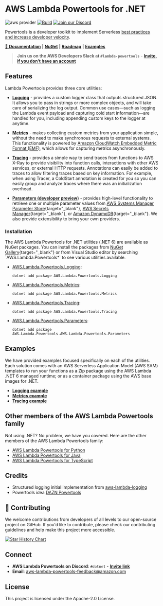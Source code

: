 # AWS Lambda Powertools for .NET

![aws provider](https://img.shields.io/badge/provider-AWS-orange?logo=amazon-aws&color=ff9900)
[![Build](https://github.com/aws-powertools/lambda-dotnet/actions/workflows/build.yml/badge.svg?branch=develop)](https://github.com/aws-powertools/lambda-dotnet/actions/workflows/build.yml)
[![Join our Discord](https://dcbadge.vercel.app/api/server/B8zZKbbyET)](https://discord.gg/B8zZKbbyET)

Powertools is a developer toolkit to implement Serverless [best practices and increase developer velocity](https://docs.powertools.aws.dev/lambda-dotnet/#features).

**[📜 Documentation](https://docs.powertools.aws.dev/lambda-dotnet/)** | **[NuGet](https://www.nuget.org/)** | **[Roadmap](https://github.com/awslabs/aws-lambda-powertools-roadmap/projects/1)** | **[Examples](#examples)**

> **Join us on the AWS Developers Slack at `#lambda-powertools`** - **[Invite, if you don't have an account](https://join.slack.com/t/awsdevelopers/shared_invite/zt-gu30gquv-EhwIYq3kHhhysaZ2aIX7ew)**

## Features

Lambda Powertools provides three core utilities:

* **[Logging](https://docs.powertools.aws.dev/lambda-dotnet/core/logging/)** - provides a custom logger class that outputs structured JSON. It allows you to pass in strings or more complex objects, and will take care of serializing the log output. Common use cases—such as logging the Lambda event payload and capturing cold start information—are handled for you, including appending custom keys to the logger at anytime.

* **[Metrics](https://docs.powertools.aws.dev/lambda-dotnet/core/metrics/)** - makes collecting custom metrics from your application simple, without the need to make synchronous requests to external systems. This functionality is powered by [Amazon CloudWatch Embedded Metric Format (EMF)](https://docs.aws.amazon.com/AmazonCloudWatch/latest/monitoring/CloudWatch_Embedded_Metric_Format.html), which allows for capturing metrics asynchronously.

* **[Tracing](https://docs.powertools.aws.dev/lambda-dotnet/core/tracing/)** - provides a simple way to send traces from functions to AWS X-Ray to provide visibility into function calls, interactions with other AWS services, or external HTTP requests. Annotations can easily be added to traces to allow filtering traces based on key information. For example, when using Tracer, a ColdStart annotation is created for you so you can easily group and analyze traces where there was an initialization overhead.

* **[Parameters (developer preview)](https://docs.powertools.aws.dev/lambda-dotnet/core/parameters/)** - provides high-level functionality to retrieve one or multiple parameter values from [AWS Systems Manager Parameter Store](https://docs.aws.amazon.com/systems-manager/latest/userguide/systems-manager-parameter-store.html){target="_blank"}, [AWS Secrets Manager](https://aws.amazon.com/secrets-manager/){target="_blank"}, or [Amazon DynamoDB](https://aws.amazon.com/dynamodb/){target="_blank"}. We also provide extensibility to bring your own providers.

### Installation

The AWS Lambda Powertools for .NET utilities (.NET 6) are available as NuGet packages. You can install the packages from [NuGet Gallery](https://www.nuget.org/packages?q=AWS+Lambda+Powertools*){target="_blank"} or from Visual Studio editor by searching `AWS.Lambda.Powertools*` to see various utilities available.

* [AWS.Lambda.Powertools.Logging](https://www.nuget.org/packages?q=AWS.Lambda.Powertools.Logging):

    `dotnet add package AWS.Lambda.Powertools.Logging`

* [AWS.Lambda.Powertools.Metrics](https://www.nuget.org/packages?q=AWS.Lambda.Powertools.Metrics):

    `dotnet add package AWS.Lambda.Powertools.Metrics`

* [AWS.Lambda.Powertools.Tracing](https://www.nuget.org/packages?q=AWS.Lambda.Powertools.Tracing):

    `dotnet add package AWS.Lambda.Powertools.Tracing`

* [AWS.Lambda.Powertools.Parameters](https://www.nuget.org/packages?q=AWS.Lambda.Powertools.Parameters):

    `dotnet add package AWS.Lambda.Powertools.AWS.Lambda.Powertools.Parameters`

## Examples

We have provided examples focused specifically on each of the utilities. Each solution comes with an AWS Serverless Application Model (AWS SAM) templates to run your functions as a Zip package using the AWS Lambda .NET 6 managed runtime; or as a container package using the AWS base images for .NET.

* **[Logging example](examples/Logging/)**
* **[Metrics example](examples/Metrics/)**
* **[Tracing example](examples/Tracing/)**

## Other members of the AWS Lambda Powertools family

Not using .NET? No problem, we have you covered. Here are the other members of the AWS Lambda Powertools family:

* [AWS Lambda Powertools for Python](https://github.com/awslabs/aws-lambda-powertools-python)
* [AWS Lambda Powertools for Java](https://github.com/awslabs/aws-lambda-powertools-java)
* [AWS Lambda Powertools for TypeScript](https://github.com/awslabs/aws-lambda-powertools-typescript)

## Credits

* Structured logging initial implementation from [aws-lambda-logging](https://gitlab.com/hadrien/aws_lambda_logging)
* Powertools idea [DAZN Powertools](https://github.com/getndazn/dazn-lambda-powertools/)

## 👋 Contributing

We welcome contributions from developers of all levels to our open-source project on GitHub. If you'd like to contribute, please check our contributing guidelines and help make this project more accessible.

[![Star History Chart](https://api.star-history.com/svg?repos=aws-powertools/lambda-dotnet&type=Date)](https://star-history.com/#aws-powertools/lambda-dotnet&Date)

## Connect

* **AWS Lambda Powertools on Discord**: `#dotnet` - **[Invite link](https://discord.gg/B8zZKbbyET)**
* **Email**: <aws-lambda-powertools-feedback@amazon.com>

## License

This project is licensed under the Apache-2.0 License.

